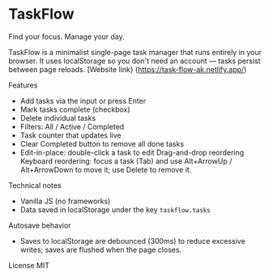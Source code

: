 # TaskFlow

Find your focus. Manage your day.

TaskFlow is a minimalist single-page task manager that runs entirely in your browser. It uses localStorage so you don't need an account — tasks persist between page reloads.
[Website link} (https://task-flow-ak.netlify.app/)

Features
- Add tasks via the input or press Enter
- Mark tasks complete (checkbox)
- Delete individual tasks
- Filters: All / Active / Completed
- Task counter that updates live
- Clear Completed button to remove all done tasks
- Edit-in-place: double-click a task to edit
 Drag-and-drop reordering
 Keyboard reordering: focus a task (Tab) and use Alt+ArrowUp / Alt+ArrowDown to move it; use Delete to remove it.


Technical notes
- Vanilla JS (no frameworks)
- Data saved in localStorage under the key `taskflow.tasks`
 
 Autosave behavior
 - Saves to localStorage are debounced (300ms) to reduce excessive writes; saves are flushed when the page closes.



License
MIT


